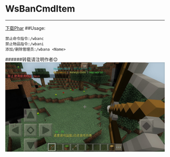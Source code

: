 # WsBanCmdItem
------
[下载Phar](https://pan.baidu.com/s/1i4O2qPJ)
##Usage:
```
禁止命令指令:/wbanc
禁止物品指令:/wbani
添加/删除管理员:/wbana <Name>
```
######转载请注明作者:relieved:
![](./img.jpg)
